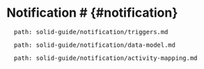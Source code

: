 # Notification # {#notification}

<pre class="include">
  path: solid-guide/notification/triggers.md
</pre>

<pre class="include">
  path: solid-guide/notification/data-model.md
</pre>

<pre class="include">
  path: solid-guide/notification/activity-mapping.md
</pre>

